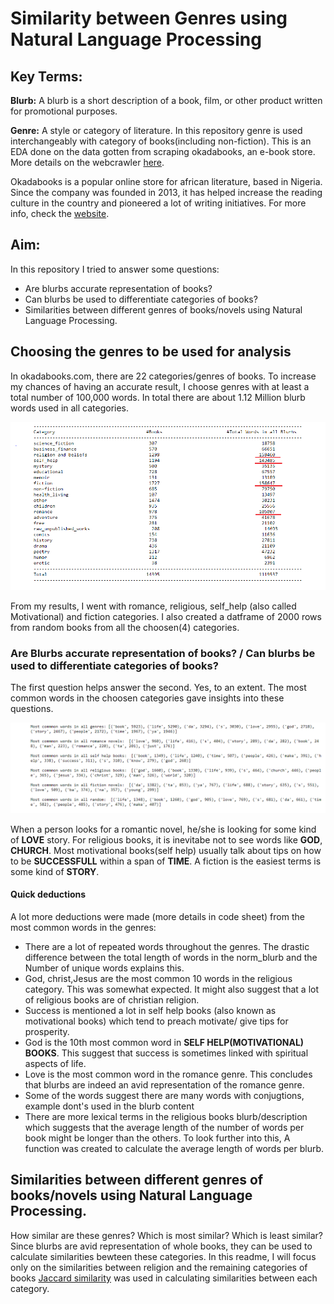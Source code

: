 # Similarity between Genres using Natural Language Processing

## Key Terms:
**Blurb:** A blurb is a short description of a book, film, or other product written for promotional purposes.

**Genre:** A style or category of literature. In this repository genre is used interchangeably with category of books(including non-fiction). This is an EDA done on the data gotten from scraping okadabooks, an e-book store. More details on the webcrawler [here](https://github.com/EdidiongEsu/okadabooks_scraper). 

Okadabooks is a popular online store for african literature, based in Nigeria. Since the company was founded in 2013, it has helped increase the reading culture in the country and pioneered a lot of writing initiatives. For more info, check the [website](https://okadabooks.com.).

## Aim:
In this repository I tried to answer some questions:
- Are blurbs accurate representation of books?
- Can blurbs be used to differentiate categories of books?
- Similarities between different genres of books/novels using Natural Language Processing.

## Choosing the genres to be used for analysis
In okadabooks.com, there are 22 categories/genres of books. To increase my chances of having an accurate result, I choose genres with at least a total number of 100,000  words. In total there are about 1.12 Million blurb words used in all categories.


![](https://github.com/EdidiongEsu/genre_NLP/blob/master/img/books_total.PNG)

From my results, I went with romance, religious, self_help (also called Motivational) and fiction categories. I also created a datframe of 2000 rows from random books from all the choosen(4) categories.

### Are Blurbs accurate representation of books? / Can blurbs be used to differentiate categories of books?
  The first question helps answer the second.
  Yes, to an extent. The most common words in the choosen categories gave insights into these questions. 
  
 ![most common words](https://github.com/EdidiongEsu/genre_NLP/blob/master/img/most_common_words.PNG)
  
  When a person looks for a romantic novel, he/she is looking for some kind of **LOVE** story. For religious books, it is inevitabe not to see words like **GOD**, **CHURCH**. Most motivational books(self help) usually talk about tips on how to be **SUCCESSFULL** within a span of **TIME**. A fiction is the easiest terms is some kind of **STORY**.

#### Quick deductions
A lot more deductions were made (more details in code sheet) from the  most common words in the genres:
* There are a lot of repeated words throughout the genres. The drastic difference between the total length of words in the norm_blurb and the Number of unique words explains this.
* God, christ,Jesus are the most common 10 words in the religious category. This was somewhat expected. It might also suggest that a lot of religious books are of christian religion.
* Success is mentioned a lot in self help books (also known as motivational books) which tend to preach motivate/ give tips for prosperity.
* God is the 10th most common word in **SELF HELP(MOTIVATIONAL) BOOKS**. This suggest that success is sometimes linked with spiritual aspects of life.
* Love is the most common word in the romance genre. This concludes that blurbs are indeed an avid representation of the romance genre.
* Some of the words suggest there are many words with conjugtions, example dont's used in the blurb content
* There are more lexical terms in the religious books blurb/description which suggests that the average length of the number of words per book might be longer than the others. To look further into this, A function was created to calculate the average length of words per blurb.


## Similarities between different genres of books/novels using Natural Language Processing.
How similar are these genres? Which is most similar? Which is least similar? Since blurbs are avid representation of whole books, they can be used to calculate similarities bewteen these categories. In this readme, I will focus only on the similarities between religion and the remaining categories of books
[Jaccard similarity](https://en.wikipedia.org/wiki/Jaccard_index) was used in calculating similarities between each category.
